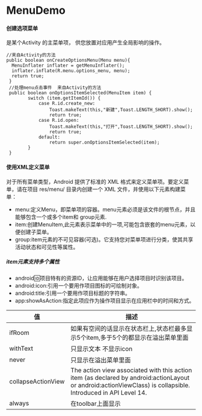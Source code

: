 # MenuDemo
#### 创建选项菜单
是某个Activity 的主菜单项， 供您放置对应用产生全局影响的操作。

```
//来自Activity的方法
public boolean onCreateOptionsMenu(Menu menu){
  MenuInflater inflater = getMenuInflater();
  inflater.inflate(R.menu.options_menu, menu);
  return true;
 }
 //处理menu点击事件  来自Activity的方法
 public boolean onOptionsItemSelected(MenuItem item) {
        switch (item.getItemId()) {
            case R.id.create_new:
                Toast.makeText(this,"新建",Toast.LENGTH_SHORT).show();
                return true;
            case R.id.open:
                Toast.makeText(this,"打开",Toast.LENGTH_SHORT).show();
                return true;
            default:
                return super.onOptionsItemSelected(item);
        }
 }
```



#### 使用XML定义菜单

对于所有菜单类型，Android 提供了标准的 XML 格式来定义菜单项。要定义菜单，请在项目 res/menu/ 目录内创建一个 XML 文件，并使用以下元素构建菜单：

* menu:定义Menu，即菜单项的容器。menu元素必须是该文件的根节点，并且能够包含一个或多个item和 group元素.
* item:创建MenuItem,此元素表示菜单中的一项,可能包含嵌套的menu元素，以便创建子菜单。
* group:item元素的不可见容器(可选)。它支持您对菜单项进行分类，使其共享活动状态和可见性等属性。
##### item元素支持多个属性

* android:id:项目特有的资源ID，让应用能够在用户选择项目时识别该项目。
* android:icon:引用一个要用作项目图标的可绘制对象。
* android:title:引用一个要用作项目标题的字符串。
* app:showAsAction:指定此项应作为操作项目显示在应用栏中的时间和方式。


| 值                  | 描述                                       |
| ------------------ | ---------------------------------------- |
| ifRoom             | 如果有空间的话显示在状态栏上,状态栏最多显示5个item,多于5个的都显示在溢出菜单里面 |
| withText           | 只显示文本 不显示icon                            |
| never              | 只显示在溢出菜单里面                               |
| collapseActionView | The action view associated with this action item (as declared by android:actionLayout or android:actionViewClass) is collapsible.  Introduced in API Level 14. |
| always             | 在toolbar上面显示                             |


